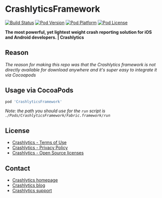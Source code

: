 CrashlyticsFramework
====================
[![Build Status](http://img.shields.io/travis/bpoplauschi/CrashlyticsFramework/master.svg?style=flat)](https://travis-ci.org/bpoplauschi/CrashlyticsFramework)
[![Pod Version](http://img.shields.io/cocoapods/v/CrashlyticsFramework.svg?style=flat)](http://cocoadocs.org/docsets/CrashlyticsFramework/)
[![Pod Platform](http://img.shields.io/cocoapods/p/CrashlyticsFramework.svg?style=flat)](http://cocoadocs.org/docsets/CrashlyticsFramework/)
[![Pod License](http://img.shields.io/cocoapods/l/CrashlyticsFramework.svg?style=flat)](http://try.crashlytics.com/terms/terms-of-use.pdf)

**The most powerful, yet lightest weight crash reporting solution for iOS and Android developers. | Crashlytics**

## Reason
*The reason for making this repo was that the Crashlytics framework is not directly available for download anywhere and it's super easy to integrate it via Cocoapods*

## Usage via CocoaPods
``` ruby
pod 'CrashlyticsFramework'
```

*Note: the path you should use for the `run` script is `./Pods/CrashlyticsFramework/Fabric.framework/run`*

## License
- [Crashlytics - Terms of Use](http://try.crashlytics.com/terms/terms-of-service.pdf)
- [Crashlytics - Privacy Policy](http://try.crashlytics.com/terms/privacy-policy.pdf)
- [Crashlytics - Open Source licenses](http://try.crashlytics.com/terms/opensource.txt)

## Contact
- [Crashlytics homepage](crashlytics.com)
- [Crashlytics blog](http://www.crashlytics.com/blog/)
- [Crashlytics support](http://support.crashlytics.com/knowledgebase)
